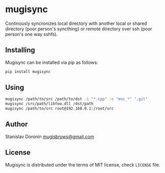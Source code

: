 
# mugisync

Continously syncronizes local directory with another local or shared directory (poor person's syncthing) or remote directory over ssh (poor person's one way sshfs).

## Installing

Mugisync can be installed via pip as follows:

```bash
pip install mugisync
```

## Using

```bash
mugisync /path/to/src /path/to/dst -i "*.cpp" -e "moc_*" ".git"
mugisync /src/path/libfoo.dll /dst/path
mugisync /path/to/src root@192.168.0.1:/root/src
```

## Author

Stanislav Doronin <mugisbrows@gmail.com>

## License

Mugisync is distributed under the terms of MIT license, check `LICENSE` file.
